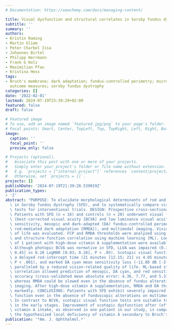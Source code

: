 ```yaml
---
# Documentation: https://wowchemy.com/docs/managing-content/

title: Visual dysfunction and structural correlates in Sorsby fundus dystrophy
subtitle: ''
summary: ''
authors:
- Kristin Raming
- Martin Gliem
- Peter Charbel Issa
- Johannes Birtel
- Philipp Herrmann
- Frank G Holz
- Maximilian Pfau
- Kristina Hess
tags:
- Bruch's membrane; dark adaptation; fundus-controlled perimetry; microperimetry;
  outcome measures; sorsby fundus dystrophy
categories: []
date: '2022-02-01'
lastmod: 2024-07-19T23:39:29+02:00
featured: false
draft: false

# Featured image
# To use, add an image named `featured.jpg/png` to your page's folder.
# Focal points: Smart, Center, TopLeft, Top, TopRight, Left, Right, BottomLeft, Bottom, BottomRight.
image:
  caption: ''
  focal_point: ''
  preview_only: false

# Projects (optional).
#   Associate this post with one or more of your projects.
#   Simply enter your project's folder or file name without extension.
#   E.g. `projects = ["internal-project"]` references `content/project/deep-learning/index.md`.
#   Otherwise, set `projects = []`.
projects: []
publishDate: '2024-07-19T21:39:28.539019Z'
publication_types:
- '2'
abstract: "PURPOSE: To elucidate morphological determinants of rod and cone dysfunction\
  \ in Sorsby fundus dystrophy (SFD), and to systematically compare visual function\
  \ tests for interventional trials. DESIGN: Prospective cross-sectional study. METHODS:\
  \ Patients with SFD (n = 16) and controls (n = 20) underwent visual function testing\
  \ (best-corrected visual acuity [BCVA] and low luminance visual acuity [LLVA], contrast\
  \ sensitivity, mesopic and dark-adapted (DA) fundus-controlled perimetry [FCP],\
  \ rod-mediated dark adaptation [RMDA]), and multimodal imaging. Vision-related quality\
  \ of life was evaluated. FCP and RMDA thresholds were analyzed using mixed models\
  \ and structure-function correlation using machine learning (ML). Longitudinal data\
  \ of 1 patient with high-dose vitamin A supplementation were available. RESULTS:\
  \ Although photopic BCVA was normative in SFD, LLVA was impaired (0.30 LogMAR [0.20;\
  \ 0.45] vs 0.20 LogMAR [0.03; 0.28], P < .05). Scotopic visual function exhibited\
  \ a delayed rod-intercept time (21 minutes [12.15; 21] vs 4.05 minutes [3.22; 5.36],\
  \ P < .001), and marked DA cyan mean sensitivity loss (-11.80 dB [-3.47; -19.85]),\
  \ paralleled by a reduced vision-related quality of life. ML-based structure-function\
  \ correlation allowed prediction of mesopic, DA cyan, and red sensitivity with high\
  \ accuracy (cross-validated mean absolute error: 4.36, 7.77, and 5.31 dB, respectively),\
  \ whereas RMDA could be slowed even in the absence of fundus alterations on multimodal\
  \ imaging. After high-dose vitamin A supplementation, RMDA and DA thresholds improved\
  \ markedly. CONCLUSIONS: Patients with SFD exhibit severely impaired scotopic visual\
  \ function even in the absence of funduscopic alterations on multimodal imaging.\
  \ In contrast to BCVA, scotopic visual function tests are suitable to quantify dysfunction\
  \ in the early stages. Improvement of scotopic dysfunction after (off-label) high-dose\
  \ vitamin A intake, as observed in one patient in our study, is compatible with\
  \ the hypothesized local deficiency of vitamin A secondary to Bruch's membrane alterations."
publication: '*Am. J. Ophthalmol.*'
---
```

